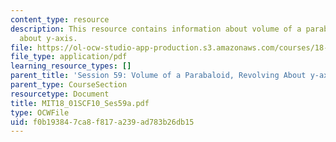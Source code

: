 ```yaml
---
content_type: resource
description: This resource contains information about volume of a parabaloid, revolving
  about y-axis.
file: https://ol-ocw-studio-app-production.s3.amazonaws.com/courses/18-01sc-single-variable-calculus-fall-2010/f0b193847ca8f817a239ad783b26db15_MIT18_01SCF10_Ses59a.pdf
file_type: application/pdf
learning_resource_types: []
parent_title: 'Session 59: Volume of a Parabaloid, Revolving About y-axis'
parent_type: CourseSection
resourcetype: Document
title: MIT18_01SCF10_Ses59a.pdf
type: OCWFile
uid: f0b19384-7ca8-f817-a239-ad783b26db15
---
```

